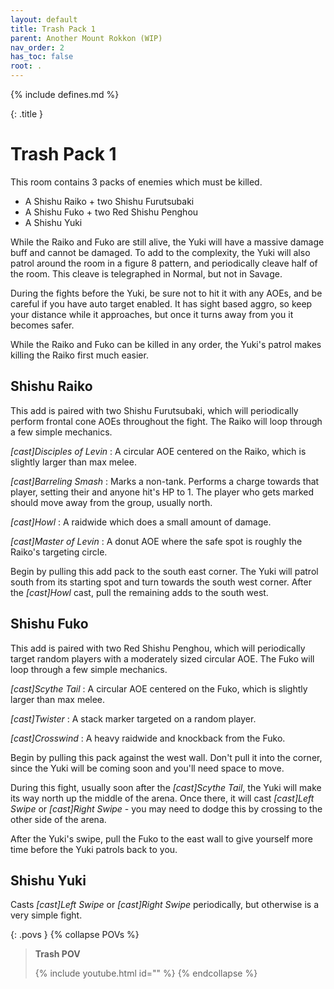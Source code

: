 ```yaml
---
layout: default
title: Trash Pack 1
parent: Another Mount Rokkon (WIP)
nav_order: 2
has_toc: false
root: .
---
```


{% include defines.md %}

{: .title }
# Trash Pack 1
This room contains 3 packs of enemies which must be killed.

* A Shishu Raiko + two Shishu Furutsubaki
* A Shishu Fuko + two Red Shishu Penghou
* A Shishu Yuki

While the Raiko and Fuko are still alive, the Yuki will have a massive damage
buff and cannot be damaged. To add to the complexity, the Yuki will also patrol
around the room in a figure 8 pattern, and periodically cleave half of the room.
This cleave is telegraphed in Normal, but not in Savage.

During the fights before the Yuki, be sure not to hit it with any AOEs, and be
careful if you have auto target enabled. It has sight based aggro, so keep your
distance while it approaches, but once it turns away from you it becomes safer.

While the Raiko and Fuko can be killed in any order, the Yuki's patrol makes
killing the Raiko first much easier.

## Shishu Raiko

This add is paired with two Shishu Furutsubaki, which will periodically perform
frontal cone AOEs throughout the fight. The Raiko will loop through a few simple
mechanics.

*[cast]Disciples of Levin*
: A circular AOE centered on the Raiko, which is slightly larger than max melee.

*[cast]Barreling Smash*
: Marks a non-tank. Performs a charge towards that player, setting their and
  anyone hit's HP to 1. The player who gets marked should move away from the
  group, usually north.

*[cast]Howl*
: A raidwide which does a small amount of damage.

*[cast]Master of Levin*
: A donut AOE where the safe spot is roughly the Raiko's targeting circle.

Begin by pulling this add pack to the south east corner. The Yuki will patrol
south from its starting spot and turn towards the south west corner. After the
*[cast]Howl* cast, pull the remaining adds to the south west.

## Shishu Fuko

This add is paired with two Red Shishu Penghou, which will periodically target
random players with a moderately sized circular AOE. The Fuko will loop through
a few simple mechanics.

*[cast]Scythe Tail*
: A circular AOE centered on the Fuko, which is slightly larger than max melee.

*[cast]Twister*
: A stack marker targeted on a random player.

*[cast]Crosswind*
: A heavy raidwide and knockback from the Fuko.

Begin by pulling this pack against the west wall. Don't pull it into the corner,
since the Yuki will be coming soon and you'll need space to move.

During this fight, usually soon after the *[cast]Scythe Tail*, the Yuki will
make its way north up the middle of the arena. Once there, it will cast
*[cast]Left Swipe* or *[cast]Right Swipe* - you may need to dodge this by
crossing to the other side of the arena.

After the Yuki's swipe, pull the Fuko to the east wall to give yourself more
time before the Yuki patrols back to you.

## Shishu Yuki

Casts *[cast]Left Swipe* or *[cast]Right Swipe* periodically, but otherwise is
a very simple fight.


{: .povs }
{% collapse POVs %}
> **Trash POV**
>
> {% include youtube.html id="" %}
{% endcollapse %}

